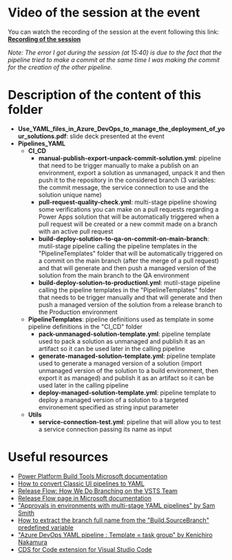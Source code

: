 # Video of the session at the event
You can watch the recording of the session at the event following this link: [**Recording of the session**](https://www.youtube.com/watch?v=Uwd_KUxAxKY&list=PLdbM_SIQbJQhyHstSbcEaR93IwFY0phSu&index=8&t=0s)

*Note: The error I got during the session (at 15:40) is due to the fact that the pipeline tried to make a commit at the same time I was making the commit for the creation of the other pipeline.*

# Description of the content of this folder
* **Use_YAML_files_in_Azure_DevOps_to_manage_the_deployment_of_your_solutions.pdf**: slide deck presented at the event
* **Pipelines_YAML**
  * **CI_CD**
    * **manual-publish-export-unpack-commit-solution.yml**: pipeline that need to be trigger manually to make a publish on an environment, export a solution as unmanaged, unpack it and then push it to the repository in the considered branch (3 variables: the commit message, the service connection to use and the solution unique name)
    * **pull-request-quality-check.yml**: multi-stage pipeline showing some verifications you can make on a pull requests regarding a Power Apps solution that will be automatically triggered when a pull request will be created or a new commit made on a branch with an active pull request
    * **build-deploy-solution-to-qa-on-commit-on-main-branch**: mutil-stage pipeline calling the pipeline templates in the "PipelineTemplates" folder that will be automatically triggered on a commit on the main branch (after the merge of a pull request) and that will generate and then push a managed version of the solution from the main branch to the QA environment
    * **build-deploy-solution-to-productionl.yml**: mutil-stage pipeline calling the pipeline templates in the "PipelineTemplates" folder that needs to be trigger manually and that will generate and then push a managed version of the solution from a release branch to the Production environment
  * **PipelineTemplates**: pipeline definitions used as template in some pipeline definitions in the "CI_CD" folder
    * **pack-unmanaged-solution-template.yml**: pipeline template used to pack a solution as unmanaged and publish it as an artifact so it can be used later in the calling pipeline
    * **generate-managed-solution-template.yml**: pipeline template used to generate a managed version of a solution (import unmanaged version of the solution to a build environment, then export it as managed) and publish it as an artifact so it can be used later in the calling pipeline
    * **deploy-managed-solution-template.yml**: pipeline template to deploy a managed version of a solution to a targeted environement specified as string input parameter
  * **Utils**
    * **service-connection-test.yml**: pipeline that will allow you to test a service connection passing its name as input

# Useful resources
* [Power Platform Build Tools Microsoft documentation](https://docs.microsoft.com/en-us/power-platform/alm/devops-build-tools)
* [How to convert Classic UI pipelines to YAML](https://devblogs.microsoft.com/premier-developer/converting-classic-azure-devops-pipelines-to-yaml/)
* [Release Flow: How We Do Branching on the VSTS Team](https://aka.ms/releaseflow)
* [Release Flow page in Microsoft documentation](https://docs.microsoft.com/en-us/azure/devops/learn/devops-at-microsoft/release-flow)
* ["Approvals in environments with multi-stage YAML pipelines" by Sam Smith](https://samlearnsazure.blog/2020/02/05/approvals-in-environments/)
* [How to extract the branch full name from the "Build.SourceBranch" predefined variable](https://github.com/microsoft/azure-pipelines-agent/issues/838#issuecomment-641201222)
* ["Azure DevOps YAML pipeline : Template = task group" by Kenichiro Nakamura](https://dev.to/kenakamu/azure-devops-yaml-pipeline-template-task-group-56bb)
* [CDS for Code extension for Visual Studio Code](https://marketplace.visualstudio.com/items?itemName=CloudSmithConsulting.cds-for-code#:~:text=Welcome%20to%20the%20CloudSmith%20CDS,Microsoft%E2%84%A2%20CDS%20Development%20Toolkit.)
